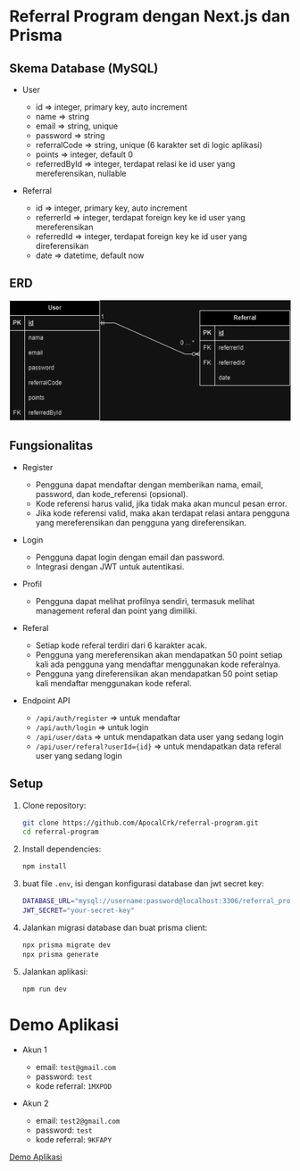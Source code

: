 # Referral Program dengan Next.js dan Prisma

## Skema Database (MySQL)
- User
  - id => integer, primary key, auto increment
  - name => string
  - email => string, unique
  - password => string
  - referralCode => string, unique (6 karakter set di logic aplikasi)
  - points => integer, default 0
  - referredById => integer, terdapat relasi ke id user yang mereferensikan, nullable

- Referral
   - id => integer, primary key, auto increment
   - referrerId => integer, terdapat foreign key ke id user yang mereferensikan
   - referredId => integer, terdapat foreign key ke id user yang direferensikan
   - date => datetime, default now

## ERD
![ERD](https://raw.githubusercontent.com/ApocalCrk/referral-program/main/public/erd/erd-ref.png)

## Fungsionalitas
- Register
   - Pengguna dapat mendaftar dengan memberikan nama, email, password, dan kode_referensi (opsional).
   - Kode referensi harus valid, jika tidak maka akan muncul pesan error.
   - Jika kode referensi valid, maka akan terdapat relasi antara pengguna yang mereferensikan dan pengguna yang direferensikan.

- Login
   - Pengguna dapat login dengan email dan password.
   - Integrasi dengan JWT untuk autentikasi.

- Profil
   - Pengguna dapat melihat profilnya sendiri, termasuk melihat management referal dan point yang dimiliki.

- Referal
   - Setiap kode referal terdiri dari 6 karakter acak.
   - Pengguna yang mereferensikan akan mendapatkan 50 point setiap kali ada pengguna yang mendaftar menggunakan kode referalnya.
   - Pengguna yang direferensikan akan mendapatkan 50 point setiap kali mendaftar menggunakan kode referal.

- Endpoint API
   - `/api/auth/register` => untuk mendaftar
   - `/api/auth/login` => untuk login
   - `/api/user/data` => untuk mendapatkan data user yang sedang login
   - `/api/user/referal?userId={id}` => untuk mendapatkan data referal user yang sedang login

## Setup

1. Clone repository:
   ```bash
   git clone https://github.com/ApocalCrk/referral-program.git
   cd referral-program

2. Install dependencies:
   ```bash
   npm install

3. buat file `.env`, isi dengan konfigurasi database dan jwt secret key:
   ```bash
   DATABASE_URL="mysql://username:password@localhost:3306/referral_program"
   JWT_SECRET="your-secret-key"

4. Jalankan migrasi database dan buat prisma client:
    ```bash
    npx prisma migrate dev
    npx prisma generate

5. Jalankan aplikasi:
    ```bash
    npm run dev
    ```

# Demo Aplikasi
- Akun 1
   - email: `test@gmail.com`
   - password: `test`
   - kode referral: `1MXPOD`

- Akun 2
   - email: `test2@gmail.com`
   - password: `test`
   - kode referral: `9KFAPY`

[Demo Aplikasi](https://referral-program-gci-msib.vercel.app/)